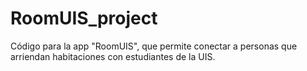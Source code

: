 # RoomUIS_project
Código para la app "RoomUIS", que permite conectar a personas que arriendan habitaciones con estudiantes de la UIS.
